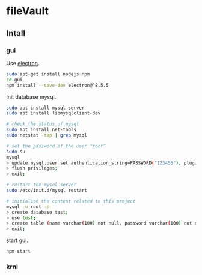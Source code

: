 # fileVault

## Intall

### gui

Use [electron](https://www.electronjs.org/).

```bash
sudo apt-get install nodejs npm
cd gui
npm install --save-dev electron@^8.5.5
```

Init  database mysql.

```bash
sudo apt install mysql-server
sudo apt install libmysqlclient-dev

# check the status of mysql
sudo apt install net-tools
sudo netstat -tap | grep mysql

# set the password of the user “root”
sudo su
mysql
> update mysql.user set authentication_string=PASSWORD("123456"), plugin=‘mysql_native_password’ where user="root";
> flush privileges;
> exit;

# restart the mysql server
sudo /etc/init.d/mysql restart

# initialize the content related to this project
mysql -u root -p
> create database test;
> use test;
> create table (name varchar(100) not null, password varchar(100) not null);
> exit;
```

start gui.

```bash
npm start
```

### krnl


